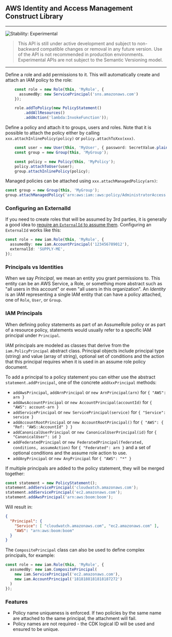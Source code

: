 ## AWS Identity and Access Management Construct Library
<!--BEGIN STABILITY BANNER-->

---

![Stability: Experimental](https://img.shields.io/badge/stability-Experimental-important.svg?style=for-the-badge)

> This API is still under active development and subject to non-backward
> compatible changes or removal in any future version. Use of the API is not recommended in production
> environments. Experimental APIs are not subject to the Semantic Versioning model.

---
<!--END STABILITY BANNER-->

Define a role and add permissions to it. This will automatically create and
attach an IAM policy to the role:

```ts
    const role = new Role(this, 'MyRole', {
      assumedBy: new ServicePrincipal('sns.amazonaws.com')
    });

    role.addToPolicy(new PolicyStatement()
        .addAllResources()
        .addAction('lambda:InvokeFunction'));
```

Define a policy and attach it to groups, users and roles. Note that it is possible to attach
the policy either by calling `xxx.attachInlinePolicy(policy)` or `policy.attachToXxx(xxx)`.

```ts
    const user = new User(this, 'MyUser', { password: SecretValue.plainText('1234') });
    const group = new Group(this, 'MyGroup');

    const policy = new Policy(this, 'MyPolicy');
    policy.attachToUser(user);
    group.attachInlinePolicy(policy);
```

Managed policies can be attached using `xxx.attachManagedPolicy(arn)`:

```ts
const group = new Group(this, 'MyGroup');
group.attachManagedPolicy('arn:aws:iam::aws:policy/AdministratorAccess');
```

### Configuring an ExternalId

If you need to create roles that will be assumed by 3rd parties, it is generally a good idea to [require an `ExternalId`
to assume them](https://docs.aws.amazon.com/IAM/latest/UserGuide/id_roles_create_for-user_externalid.html).  Configuring
an `ExternalId` works like this:

```ts
const role = new iam.Role(this, 'MyRole', {
  assumedBy: new iam.AccountPrincipal('123456789012'),
  externalId: 'SUPPLY-ME',
});
```

### Principals vs Identities

When we say *Principal*, we mean an entity you grant permissions to. This
entity can be an AWS Service, a Role, or something more abstract such as "all
users in this account" or even "all users in this organization". An
*Identity* is an IAM representing a single IAM entity that can have
a policy attached, one of `Role`, `User`, or `Group`.

### IAM Principals

When defining policy statements as part of an AssumeRole policy or as part of a
resource policy, statements would usually refer to a specific IAM principal
under `Principal`.

IAM principals are modeled as classes that derive from the `iam.PolicyPrincipal`
abstract class. Principal objects include principal type (string) and value
(array of string), optional set of conditions and the action that this principal
requires when it is used in an assume role policy document.

To add a principal to a policy statement you can either use the abstract
`statement.addPrincipal`, one of the concrete `addXxxPrincipal` methods:

* `addAwsPrincipal`, `addArnPrincipal` or `new ArnPrincipal(arn)` for `{ "AWS": arn }`
* `addAwsAccountPrincipal` or `new AccountPrincipal(accountId)` for `{ "AWS": account-arn }`
* `addServicePrincipal` or `new ServicePrincipal(service)` for `{ "Service": service }`
* `addAccountRootPrincipal` or `new AccountRootPrincipal()` for `{ "AWS": { "Ref: "AWS::AccountId" } }`
* `addCanonicalUserPrincipal` or `new CanonicalUserPrincipal(id)` for `{ "CanonicalUser": id }`
* `addFederatedPrincipal` or `new FederatedPrincipal(federated, conditions, assumeAction)` for
  `{ "Federated": arn }` and a set of optional conditions and the assume role action to use.
* `addAnyPrincipal` or `new AnyPrincipal` for `{ "AWS": "*" }`

If multiple principals are added to the policy statement, they will be merged together:

```ts
const statement = new PolicyStatement();
statement.addServicePrincipal('cloudwatch.amazonaws.com');
statement.addServicePrincipal('ec2.amazonaws.com');
statement.addAwsPrincipal('arn:aws:boom:boom');
```

Will result in:

```json
{
  "Principal": {
    "Service": [ "cloudwatch.amazonaws.com", "ec2.amazonaws.com" ],
    "AWS": "arn:aws:boom:boom"
  }
}
```

The `CompositePrincipal` class can also be used to define complex principals, for example:

```ts
const role = new iam.Role(this, 'MyRole', {
  assumedBy: new iam.CompositePrincipal(
    new iam.ServicePrincipal('ec2.amazonaws.com'),
    new iam.AccountPrincipal('1818188181818187272')
  )
});
```

### Features

 * Policy name uniqueness is enforced. If two policies by the same name are attached to the same
   principal, the attachment will fail.
 * Policy names are not required - the CDK logical ID will be used and ensured to be unique.

